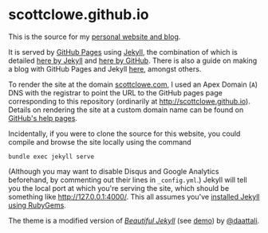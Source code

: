 # scottclowe.github.io

This is the source for my [personal website and blog](https://scottclowe.com).

It is served by [GitHub Pages](https://pages.github.com/) using [Jekyll](https://jekyllrb.com), the combination of which is detailed [here by Jekyll](https://jekyllrb.com/docs/github-pages/) and [here by GitHub](https://help.github.com/articles/using-jekyll-as-a-static-site-generator-with-github-pages/).
There is also a guide on making a blog with GitHub Pages and Jekyll [here](http://jmcglone.com/guides/github-pages/), amongst others.

To render the site at the domain [scottclowe.com](https://scottclowe.com), I used an Apex Domain (`A`) DNS with the registrar to point the URL to the GitHub pages page corresponding to this repository (ordinarily at <http://scottclowe.github.io>).
Details on rendering the site at a custom domain name can be found on [GitHub's help pages](https://help.github.com/articles/using-a-custom-domain-with-github-pages/).

Incidentally, if you were to clone the source for this website, you could compile and browse the site locally using the command
```
bundle exec jekyll serve
```
(Although you may want to disable Disqus and Google Analytics beforehand, by commenting out their lines in `_config.yml`.)
Jekyll will tell you the local port at which you're serving the site, which should be something like http://127.0.0.1:4000/.
This all assumes you've [installed Jekyll using RubyGems](https://jekyllrb.com/docs/installation/).

The theme is a modified version of [*Beautiful Jekyll*](https://github.com/daattali/beautiful-jekyll) (see [demo](http://deanattali.com/beautiful-jekyll)) by [@daattali](https://github.com/daattali).

